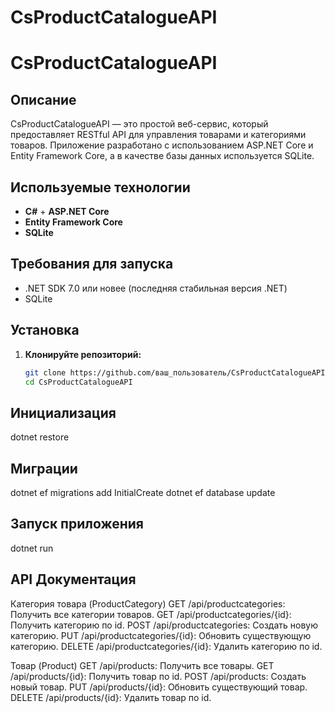 # CsProductCatalogueAPI

# CsProductCatalogueAPI

## Описание

CsProductCatalogueAPI — это простой веб-сервис, который предоставляет RESTful API для управления товарами и категориями товаров. Приложение разработано с использованием ASP.NET Core и Entity Framework Core, а в качестве базы данных используется SQLite.

## Используемые технологии

- **C#** + **ASP.NET Core**
- **Entity Framework Core**
- **SQLite**

## Требования для запуска

- .NET SDK 7.0 или новее (последняя стабильная версия .NET)
- SQLite

## Установка

1. **Клонируйте репозиторий:**

   ```bash
   git clone https://github.com/ваш_пользователь/CsProductCatalogueAPI.git
   cd CsProductCatalogueAPI

## Инициализация

dotnet restore

## Миграции

dotnet ef migrations add InitialCreate
dotnet ef database update

## Запуск приложения

dotnet run



## API Документация

Категория товара (ProductCategory)
GET /api/productcategories: Получить все категории товаров.
GET /api/productcategories/{id}: Получить категорию по id.
POST /api/productcategories: Создать новую категорию.
PUT /api/productcategories/{id}: Обновить существующую категорию.
DELETE /api/productcategories/{id}: Удалить категорию по id.

Товар (Product)
GET /api/products: Получить все товары.
GET /api/products/{id}: Получить товар по id.
POST /api/products: Создать новый товар.
PUT /api/products/{id}: Обновить существующий товар.
DELETE /api/products/{id}: Удалить товар по id.


